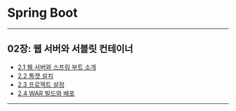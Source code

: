 # Spring Boot

---

## 02장: 웹 서버와 서블릿 컨테이너

- <a href="/note/02장 - 웹 서버와 서블릿 컨테이너/2.1 웹 서버와 스프링 부트 소개.md" target="_blank">2.1 웹 서버와 스프링 부트 소개</a>
- <a href="/note/02장 - 웹 서버와 서블릿 컨테이너/2.2 톰캣 설치.md" target="_blank">2.2 톰캣 설치</a>
- <a href="/note/02장 - 웹 서버와 서블릿 컨테이너/2.3 프로젝트 설정.md" target="_blank">2.3 프로젝트 설정</a>
- <a href="/note/02장 - 웹 서버와 서블릿 컨테이너/2.4 WAR 빌드와 배포.md" target="_blank">2.4 WAR 빌드와 배포</a>

---
